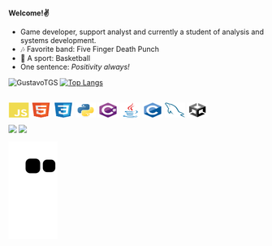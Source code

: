 **Welcome!✌**
- Game developer, support analyst and currently a student of analysis and systems development.
- 🎶 Favorite band: Five Finger Death Punch
- 🏀 A sport: Basketball
- One sentence: *Positivity always!*

![GustavoTGS](https://github-readme-stats.vercel.app/api?username=GustavoTGS&show_icons=true&theme=merko)
[![Top Langs](https://github-readme-stats.vercel.app/api/top-langs/?username=gustavotgs&layout=compact&theme=merko)](https://github.com/gustavotgs/github-readme-stats)

<div style="display: inline_block"><br>
  <img align="center" alt="Guga-Js" height="30" width="40" src="https://raw.githubusercontent.com/devicons/devicon/master/icons/javascript/javascript-plain.svg">
  <img align="center" alt="Guga-HTML" height="30" width="40" src="https://raw.githubusercontent.com/devicons/devicon/master/icons/html5/html5-original.svg">
  <img align="center" alt="Guga-CSS" height="30" width="40" src="https://raw.githubusercontent.com/devicons/devicon/master/icons/css3/css3-original.svg">
  <img align="center" alt="Guga-Python" height="30" width="40" src="https://raw.githubusercontent.com/devicons/devicon/master/icons/python/python-original.svg">
  <img align="center" alt="Guga-Csharp" height="30" width="40" src="https://raw.githubusercontent.com/devicons/devicon/master/icons/csharp/csharp-original.svg">
  <img align="center" alt="Guga-Java" height="30" width="40" src="https://raw.githubusercontent.com/devicons/devicon/master/icons/java/java-original.svg">
  <img align="center" alt="Guga-C" height="30" width="40" src="https://raw.githubusercontent.com/devicons/devicon/master/icons/c/c-original.svg">
  <img align="center" alt="Guga-Mysql" height="30" width="40" src="https://raw.githubusercontent.com/devicons/devicon/master/icons/mysql/mysql-original.svg">
  <img align="center" alt="Guga-Unity" height="30" width="40" src="https://raw.githubusercontent.com/devicons/devicon/master/icons/unity/unity-original.svg">
</div>
<p></p>
<div> 
  <a href="https://www.instagram.com/guga_99/" target="_blank"><img src="https://img.shields.io/badge/-Instagram-%23E4405F?style=for-the-badge&logo=instagram&logoColor=white" target="_blank"></a>
  <a href="https://www.linkedin.com/in/gustavo-tg-soares/" target="_blank"><img src="https://img.shields.io/badge/-LinkedIn-%230077B5?style=for-the-badge&logo=linkedin&logoColor=white" target="_blank"></a> 
</div>

![Snake_animation](https://github.com/GustavoTGS/GustavoTGS/blob/output/github-contribution-grid-snake.svg)
